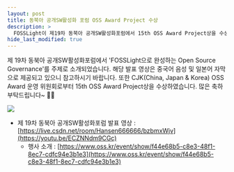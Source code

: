 ```yaml
---
layout: post
title: 동북아 공개SW활성화 포럼 OSS Award Project 수상
description: >
  FOSSLight이 제19차 동북아 공개SW활성화포럼에서 15th OSS Award Project상을 수상하였습니다.
hide_last_modified: true
---
```


제 19차 동북아 공개SW활성화포럼에서 'FOSSLight으로 완성하는 Open Source Governance'를 주제로 소개되었습니다. 해당 발표 영상은 중국어 음성 및 일본어 자막으로 제공되고 있으니 참고하시기 바랍니다. 또한 CJK(China, Japan & Korea) OSS Award 운영 위원회로부터 15th OSS Award Project상을 수상하였습니다. 많은 축하 부탁드립니다~ 🎊🎉

![](../../assets/img/news/FOSSLight_oss_award_project.jpg)

- 제 19차 동북아 공개SW활성화포럼 발표 영상 : [https://live.csdn.net/room/Hansen666666/bzbmxWjv](https://youtu.be/ECZNNdm9CGc)
  - 행사 소개 : [https://www.oss.kr/event/show/f44e68b5-c8e3-48f1-8ec7-cdfc94e3b1e3](https://www.oss.kr/event/show/f44e68b5-c8e3-48f1-8ec7-cdfc94e3b1e3)
